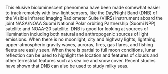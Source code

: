 This elusive bioluminescent phenomena have been made somewhat easier to track remotely with low-light sensors, like the Day/Night Band (DNB) of the Visible Infrared Imaging Radiometer Suite (VIIRS) instrrument aboard the joint NASA/NOAA Suomi National Polar orbiting Partnership (Suomi NPP) satellite and NOAA-20 satellite. DNB is good for looking at sources of illumination including both natural and anthropogenic sources of light emissions. When there is no moonlight, city and highway lights, lightning, upper-atmospheric gravity waves, auroras, fires, gas flares, and fishing fleets are easily seen. When there is partial to full moon conditions, lunar reflection can be used to highlight the location and features of clouds and other terrestrial features such as sea ice and snow cover. Recent studies have shown that DNB can also be used to study milky seas.